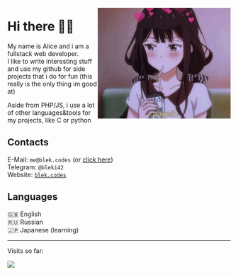 
<img src='aki.jpg' title=" 	。.:☆*:･'(*⌒―⌒*)))" align='right'></img>

# Hi there 👋👋
My name is Alice and i am a fullstack web developer.  
I like to write interesting stuff and use my github for side projects that i do for fun (this really is the only thing im good at)

Aside from PHP/JS, i use a lot of other languages&tools for my projects, like C or python

## Contacts
E-Mail: `me@blek.codes` (or <a href='mailto:me@blek.codes'>click here</a>)  
Telegram: `@bleki42`  
Website: <a href='https://blek.codes'>`blek.codes`</a>

## Languages
🇬🇧 English  
🇷🇺 Russian  
🇯🇵 Japanese (learning)

---
Visits so far:

<img src='https://profile-counter.glitch.me/b1ek/count.svg'></img>

